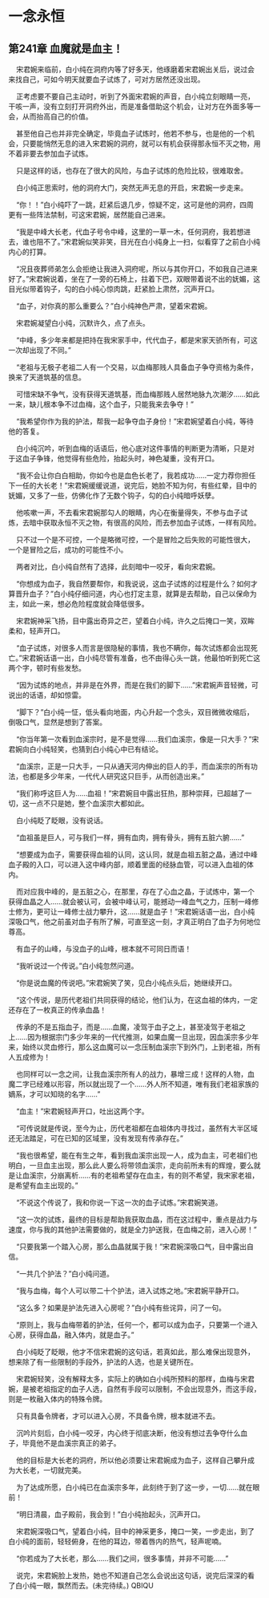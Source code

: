 # 一念永恒 
 ## 第241章 血魔就是血主！
     宋君婉来临前，白小纯在洞府内等了好多天，他琢磨着宋君婉出关后，说过会来找自己，可如今明天就要血子试炼了，可对方居然还没出现。

    正考虑要不要自己主动时，听到了外面宋君婉的声音，白小纯立刻眼睛一亮，干咳一声，没有立刻打开洞府外出，而是准备借助这个机会，让对方在外面多等一会，从而抬高自己的价值。

    甚至他自己也并非完全确定，毕竟血子试炼时，他若不参与，也是他的一个机会，只要能悄然无息的进入宋君婉的洞府，就可以有机会获得那永恒不灭之物，用不着非要去参加血子试炼。

    只是这样的话，也存在了很大的风险，与血子试炼的危险比较，很难取舍。

    白小纯正思索时，他的洞府大门，突然无声无息的开启，宋君婉一步走来。

    “你！！”白小纯吓了一跳，赶紧后退几步，惊疑不定，这可是他的洞府，四周更有一些阵法禁制，可这宋君婉，居然能自己进来。

    “我是中峰大长老，代血子号令中峰，这里的一草一木，任何洞府，我若想进去，谁也阻不了。”宋君婉似笑非笑，目光在白小纯身上一扫，似看穿了之前白小纯内心的打算。

    “况且夜葬师弟怎么会拒绝让我进入洞府呢，所以与其你开口，不如我自己进来好了。”宋君婉说着，坐在了一旁的石椅上，拄着下巴，双眼带着说不出的妩媚，这目光似带着钩子，勾的白小纯心惊肉跳，赶紧脸上肃然，沉声开口。

    “血子，对你真的那么重要么？”白小纯神色严肃，望着宋君婉。

    宋君婉凝望白小纯，沉默许久，点了点头。

    “中峰，多少年来都是把持在我宋家手中，代代血子，都是宋家天骄所有，可这一次却出现了不同。”

    “老祖与无极子老祖二人有一个交易，以血梅那贱人具备血子争夺资格为条件，换来了天道筑基的信息。

    可惜宋缺不争气，没有获得天道筑基，而血梅那贱人居然地脉九次潮汐……如此一来，缺儿根本争不过血梅，这个血子，只能我来去争夺！”

    “我希望你作为我的护法，帮我一起争夺血子身份！”宋君婉望着白小纯，等待他的答复。

    白小纯沉吟，听到血梅的话语后，他心底对这件事情的判断更为清晰，只是对于这血子争锋，他觉得有些危险，抬起头时，神色凝重，没有开口。

    “我不会让你白白相助，你如今也是血色长老了，我若成功……一定力荐你担任下一任的大长老！”宋君婉缓缓说道，说完后，她脸不知为何，有些红晕，目中的妩媚，又多了一些，仿佛化作了无数个钩子，勾的白小纯暗呼妖孽。

    他咳嗽一声，不去看宋君婉那勾人的眼睛，内心在衡量得失，不参与血子试炼，去暗中获取永恒不灭之物，有很高的风险，而去参加血子试炼，一样有风险。

    只不过一个是不可控，一个是略微可控，一个是冒险之后失败的可能性很大，一个是冒险之后，成功的可能性不小。

    两者对比，白小纯自然有了选择，此刻暗中一咬牙，看向宋君婉。

    “你想成为血子，我自然要帮你，和我说说，这血子试炼的过程是什么？如何才算晋升血子？”白小纯仔细问道，内心也打定主意，就算是去帮助，自己以保命为主，如此一来，想必危险程度就会降低很多。

    宋君婉神采飞扬，目中露出奇异之芒，望着白小纯，许久之后掩口一笑，双眸柔和，轻声开口。

    “血子试炼，对很多人而言是很隐秘的事情，我也不瞒你，每次试炼都会出现死亡。”宋君婉话语一出，白小纯尽管有准备，也不由得心头一跳，他最怕听到死亡这两个字，顿时有些发愁。

    “因为试炼的地点，并非是在外界，而是在我们的脚下……”宋君婉声音轻微，可说出的话语，却如惊雷。

    “脚下？”白小纯一怔，低头看向地面，内心升起一个念头，双目微微收缩后，倒吸口气，显然是想到了答案。

    “你当年第一次看到血溪宗时，是不是觉得……我们血溪宗，像是一只大手？”宋君婉向白小纯轻笑，也猜到白小纯心中已有结论。

    “血溪宗，正是一只大手，一只从通天河内伸出的巨人的手，而血溪宗的所有功法，也都是多少年来，一代代人研究这只巨手，从而创造出来。”

    “我们称呼这巨人为……血祖！”宋君婉目中露出狂热，那种崇拜，已超越了一切，这一点不只是她，整个血溪宗大都如此。

    白小纯眨了眨眼，没有说话。

    “血祖虽是巨人，可与我们一样，拥有血肉，拥有骨头，拥有五脏六腑……”

    “想要成为血子，需要获得血祖的认同，这认同，就是血祖五脏之晶，通过中峰血子殿的入口，可以进入这中峰内部，顺着里面的经脉血管，可以进入血祖的体内。

    而对应我中峰的，是五脏之心，在那里，存在了心血之晶，于试炼中，第一个获得血晶之人……就会被认可，会被中峰认可，能撼动一峰血气之力，压制一峰修士修为，更可让一峰修士战力攀升，这……就是血子！”宋君婉话语一出，白小纯深吸口气，他之前虽对血子有所了解，可直至这一刻，才真正明白了血子为何地位尊高。

    有血子的山峰，与没血子的山峰，根本就不可同日而语！

    “我听说过一个传说。”白小纯忽然问道。

    “你是说血魔的传说吧。”宋君婉笑了笑，见白小纯点头后，她继续开口。

    “这个传说，是历代老祖们共同获得的结论，他们认为，在这血祖的体内，一定还存在了一枚真正的传承血晶！

    传承的不是五指血子，而是……血魔，凌驾于血子之上，甚至凌驾于老祖之上……因为根据宗门多少年来的一代代推测，如果血魔一旦出现，因血溪宗多少年来，始终以灵血修行，那么这血魔可以一念压制血溪宗下到外门，上到老祖，所有人五成修为！

    也同样可以一念之间，让我血溪宗所有人的战力，暴增三成！这样的人物，血魔二字已经难以形容，所以就出现了一个……外人所不知道，唯有我们老祖家族的嫡系，才可以知晓的名字……”

    “血主！”宋君婉轻声开口，吐出这两个字。

    “可传说就是传说，至今为止，历代老祖都在血祖体内寻找过，虽然有大半区域还无法踏足，可在已知的区域里，没有发现有传承存在。”

    “我也很希望，能在有生之年，看到我血溪宗出现一人，成为血主，可老祖们也明白，一旦血主出现，那么此人要么将带领血溪宗，走向前所未有的辉煌，要么就是让血溪宗，分崩离析……有的老祖希望存在血主，有的则不希望，我宋家老祖，是希望有血主出现的。”

    “不说这个传说了，我和你说一下这一次的血子试炼。”宋君婉笑道。

    “这一次的试炼，最终的目标是帮助我获取血晶，而在这过程中，重点是战力与速度，你与我的其他护法需要做的，就是全力护送我，在血梅之前，进入心房！”

    “只要我第一个踏入心房，那么血晶就属于我！”宋君婉深吸口气，目中露出自信。

    “一共几个护法？”白小纯问道。

    “我与血梅，每个人可以带二十个护法，进入试炼之地。”宋君婉平静开口。

    “这么多？如果是护法先进入心房呢？”白小纯有些诧异，问了一句。

    “原则上，我与血梅带着的护法，任何一个，都可以成为血子，只要第一个进入心房，获得血晶，融入体内，就是血子。”

    白小纯眨了眨眼，他才不信宋君婉的这句话，若真如此，那么难保出现意外，想来除了有一些限制的手段外，护法的人选，也是关键所在。

    宋君婉轻笑，没有解释太多，实际上的确如白小纯所预料的那样，血梅与宋君婉，是被老祖指定的血子人选，自然有手段可以限制，不会出现意外，而这手段，则是一枚融入体内的特殊令牌。

    只有具备令牌者，才可以进入心房，不具备令牌，根本就进不去。

    沉吟片刻后，白小纯一咬牙，内心终于彻底决断，他没有想过去争夺什么血子，毕竟他不是血溪宗真正的弟子。

    他的目标是大长老的洞府，所以他必须要让宋君婉成为血子，这样自己攀升成为大长老，一切就完美。

    为了达成所愿，白小纯已在血溪宗多年，此刻终于到了这一步，一切……就在眼前！

    “明日清晨，血子殿前，我会到！”白小纯抬起头，沉声开口。

    宋君婉深吸口气，望着白小纯，目中的神采更多，掩口一笑，一步走出，到了白小纯的面前，轻轻俯身，在他的耳边，带着唇内的热气，轻声呢喃。

    “你若成为了大长老，那么……我们之间，很多事情，并非不可能……”

    说完，宋君婉脸上发热，她也不知道自己怎么会说出这句话，说完后深深的看了白小纯一眼，飘然而去。(未完待续。) 
QBIQU
